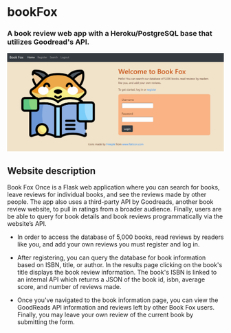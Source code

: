# bookFox
### A book review web app with a Heroku/PostgreSQL base that utilizes Goodread's API. 

![](/static/bookFox.gif)

## Website description
Book Fox Once is a Flask web application where you can search for books, leave reviews for individual books, and see the reviews made by other people. The app also uses a third-party API by Goodreads, another book review website, to pull in ratings from a broader audience. Finally, users are be able to query for book details and book reviews programmatically via the website’s API.

* In order to access the database of 5,000 books, read reviews by readers like you, and add your own reviews you must register and log in.

* After registering, you can query the database for book information based on ISBN, title, or author. In the results page clicking on the book's title displays the book review information. The book's ISBN is linked to an internal API which returns a JSON of the book id, isbn, average score, and number of reviews made.

* Once you've navigated to the book information page, you can view the GoodReads API information and reviews left by other Book Fox users. Finally, you may leave your own review of the current book by submitting the form.
